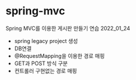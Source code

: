 # spring-mvc

Spring MVC를 이용한 게시판 만들기 연습
2022_01_24
   * spring legacy project 생성
   * DB연결
   * @RequestMapping을 이용한 경로 매핑
   * GET과 POST 방식 구분
   * 컨트롤러 구현없는 경로 매핑
